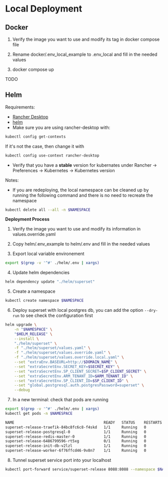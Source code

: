 # Local Deployment

## Docker

1) Verify the image you want to use and modify its tag in docker compose file

2) Rename docker/.env_local_example to .env_local and fill in the needed values

3) docker compose up

TODO

## Helm
Requirements:
* [Rancher Desktop](https://docs.rancherdesktop.io/getting-started/installation/)
* [helm](https://helm.sh/docs/intro/install/)
* Make sure you are using rancher-desktop with:
``` bash
kubectl config get-contexts
```
If it's not the case, then change it with
``` bash
kubectl config use-context rancher-desktop 
```
* Verify that you have a **stable** version for kubernates under Rancher -> Preferences -> Kubernetes -> Kubernetes version


Notes:
* If you are redeploying, the local namespace can be cleaned up by running the following command and there is no need to recreate the namespace
``` bash
kubectl delete all --all -n $NAMESPACE 
```

**Deployment Process**

1) Verify the image you want to use and modify its information in values.override.yaml

2) Copy helm/.env_example to helm/.env and fill in the needed values

3) Export local variable environement 

``` bash
export $(grep -v '^#' ./helm/.env | xargs)
```

4) Update helm dependencies
``` bash
helm dependency update "./helm/superset"
```

5) Create a namespace
``` bash
kubectl create namespace $NAMESPACE
```

6) Deploy superset with local postgres db, you can add the option `--dry-run` to see check the configuration first
``` bash
helm upgrade \
    -n "$NAMESPACE" \
    "$HELM_RELEASE" \
    --install \
    "./helm/superset" \
    -f "./helm/superset/values.yaml" \
    -f "./helm/superset/values.override.yaml" \
    -f "./helm/superset/values.override.local.yaml" \
    --set "extraEnv.BASEURL=http://$DOMAIN_NAME" \
    --set "extraSecretEnv.SECRET_KEY=$SECRET_KEY" \
    --set "extraSecretEnv.SP_CLIENT_SECRET=$SP_CLIENT_SECRET" \
    --set "extraSecretEnv.ARM_TENANT_ID=$ARM_TENANT_ID" \
    --set "extraSecretEnv.SP_CLIENT_ID=$SP_CLIENT_ID" \
    --set "global.postgresql.auth.postgresPassword=superset" \
    --debug
```

7) In a new terminal: check that pods are running

``` bash
export $(grep -v '^#' ./helm/.env | xargs)
kubectl get pods -n $NAMESPACE

NAME                                        READY   STATUS    RESTARTS   AGE
superset-release-traefik-84bc8fc6c8-f4skd   1/1     Running   0          44s 
superset-release-postgresql-0               1/1     Running   0          43s 
superset-release-redis-master-0             1/1     Running   0          44s 
superset-release-6486799596-rt5xg           0/1     Running   0          44s 
superset-release-init-db-v2lzl              1/1     Running   0          42s 
superset-release-worker-6f76ffcd46-9v8n7    1/1     Running   0          44s 
```

8) Tunnel superset service port into your localhost
``` bash
kubectl port-forward service/superset-release 8088:8088 --namespace $NAMESPACE
```